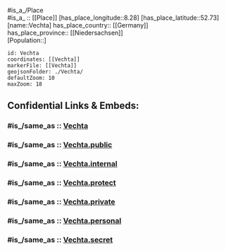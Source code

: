 ﻿---
confidential: public
isDeleted: false
location:
- 52.73
- 8.28
mapmarker: city
mapzoom:
- 7
- 12
SpocWebEntityId: 35227
tags:
- geo/City
type: City
---

#is_a_/Place  
#is_a_ :: [[Place]] 
[has_place_longitude::8.28] 
[has_place_latitude::52.73] 
[name::Vechta] 
has_place_country:: [[Germany]]  
has_place_province:: [[Niedersachsen]]  
[Population::] 



```leaflet
id: Vechta
coordinates: [[Vechta]] 
markerFile: [[Vechta]] 
geojsonFolder: ./Vechta/
defaultZoom: 10 
maxZoom: 18
```


## Confidential Links & Embeds: 

### #is_/same_as :: [Vechta](/_Standards/Earth/Continent/Europe/Europe~Central/Germany/Germany~West/Niedersachsen/counties~Niedersachsen/Vechta.md) 

### #is_/same_as :: [Vechta.public](/_public/Earth/Continent/Europe/Europe~Central/Germany/Germany~West/Niedersachsen/counties~Niedersachsen/Vechta.public.md) 

### #is_/same_as :: [Vechta.internal](/_internal/Earth/Continent/Europe/Europe~Central/Germany/Germany~West/Niedersachsen/counties~Niedersachsen/Vechta.internal.md) 

### #is_/same_as :: [Vechta.protect](/_protect/Earth/Continent/Europe/Europe~Central/Germany/Germany~West/Niedersachsen/counties~Niedersachsen/Vechta.protect.md) 

### #is_/same_as :: [Vechta.private](/_private/Earth/Continent/Europe/Europe~Central/Germany/Germany~West/Niedersachsen/counties~Niedersachsen/Vechta.private.md) 

### #is_/same_as :: [Vechta.personal](/_personal/Earth/Continent/Europe/Europe~Central/Germany/Germany~West/Niedersachsen/counties~Niedersachsen/Vechta.personal.md) 

### #is_/same_as :: [Vechta.secret](/_secret/Earth/Continent/Europe/Europe~Central/Germany/Germany~West/Niedersachsen/counties~Niedersachsen/Vechta.secret.md)

